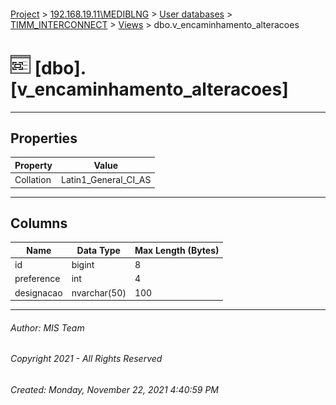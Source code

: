 #### 

[Project](../../../../index.md) > [192.168.19.11\\MEDIBLNG](../../../index.md) > [User databases](../../index.md) > [TIMM_INTERCONNECT](../index.md) > [Views](Views.md) > dbo.v_encaminhamento_alteracoes

# ![Views](../../../../Images/View32.png) [dbo].[v_encaminhamento_alteracoes]

---

## <a name="#properties"></a>Properties

| Property | Value |
|---|---|
| Collation | Latin1_General_CI_AS |


---

## <a name="#columns"></a>Columns

| Name | Data Type | Max Length (Bytes) |
|---|---|---|
| id | bigint | 8 |
| preference | int | 4 |
| designacao | nvarchar(50) | 100 |


---

###### Author:  MIS Team

###### Copyright 2021 - All Rights Reserved

###### Created: Monday, November 22, 2021 4:40:59 PM

